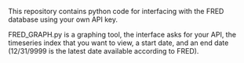 This repository contains python code for interfacing with the FRED database using your own API key.  

FRED_GRAPH.py is a graphing tool, the interface asks for your API, the timeseries index that you want to view, a start date, and an end date (12/31/9999 is the latest date available according to FRED).   